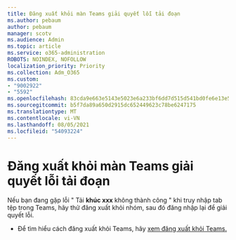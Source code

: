 ```yaml
---
title: Đăng xuất khỏi màn Teams giải quyết lỗi tải đoạn
ms.author: pebaum
author: pebaum
manager: scotv
ms.audience: Admin
ms.topic: article
ms.service: o365-administration
ROBOTS: NOINDEX, NOFOLLOW
localization_priority: Priority
ms.collection: Adm_O365
ms.custom:
- "9002922"
- "5592"
ms.openlocfilehash: 83cda9e663e5143e5023e6a233bf6dd7d515d541bd0fe6e13e50b61c26066416
ms.sourcegitcommit: b5f7da89a650d2915dc652449623c78be6247175
ms.translationtype: MT
ms.contentlocale: vi-VN
ms.lasthandoff: 08/05/2021
ms.locfileid: "54093224"
---
```

# <a name="sign-out-of-teams-to-resolve-loading-chunk-error"></a>Đăng xuất khỏi màn Teams giải quyết lỗi tải đoạn

Nếu bạn đang gặp lỗi " Tải **khúc xxx** không thành công " khi truy nhập tab tệp trong Teams, hãy thử đăng xuất khỏi nhóm, sau đó đăng nhập lại để giải quyết lỗi.

- Để tìm hiểu cách đăng xuất khỏi Teams, hãy [xem đăng xuất khỏi Teams.](https://support.microsoft.com/en-ie/office/sign-out-of-teams-a6d76e69-e1dd-4bc4-8e5f-04ba48384487)
